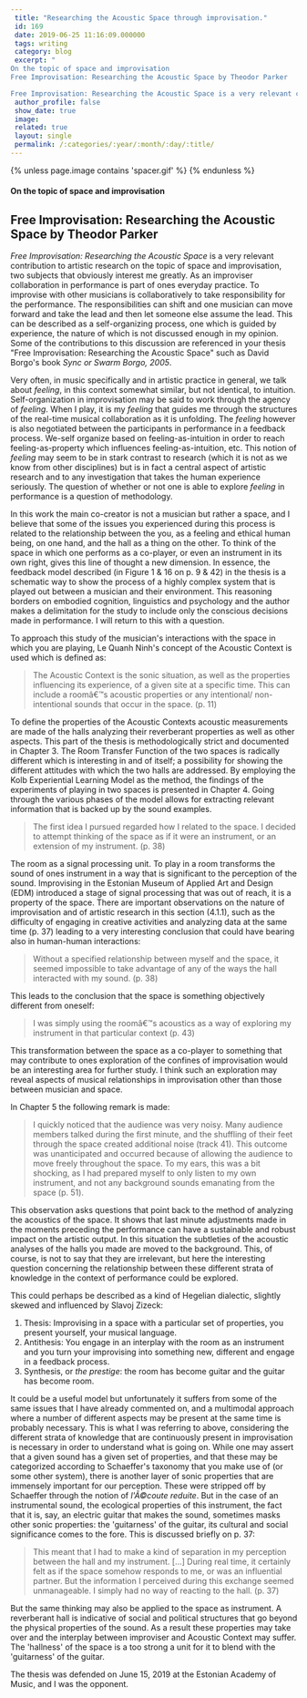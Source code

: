 ```yaml
---
 title: "Researching the Acoustic Space through improvisation."
 id: 169
 date: 2019-06-25 11:16:09.000000
 tags: writing
 category: blog
 excerpt: "
On the topic of space and improvisation
Free Improvisation: Researching the Acoustic Space by Theodor Parker

Free Improvisation: Researching the Acoustic Space is a very relevant contribution to art..."
 author_profile: false
 show_date: true
 image: 
 related: true
 layout: single
 permalink: /:categories/:year/:month/:day/:title/
---
```

{% unless page.image contains 'spacer.gif' %}
{% endunless %}



<h4 class="title">On the topic of space and improvisation</h4>
<h2>Free Improvisation: Researching the Acoustic Space by Theodor Parker</h2>


<em>Free Improvisation: Researching the Acoustic Space</em> is a very relevant contribution to artistic research on the topic of space and improvisation, two subjects that obviously interest me greatly. As an improviser collaboration in performance is part of ones everyday practice. To improvise with other musicians is collaboratively to take responsibility for the performance. The responsibilities can shift and one musician can move forward and take the lead and then let someone else assume the lead. This can be described as a self-organizing process, one which is guided by experience, the nature of which is not discussed enough in my opinion. Some of the contributions to this discussion are referenced in your thesis "Free Improvisation: Researching the Acoustic Space" such as David Borgo's book <em>Sync or Swarm</em> <i id="Borgo, D." title="Sync or Swarm" class="The Continuum Interntl. Pub. Group Inc., New York" style="2005">Borgo, 2005</i>.




Very often, in music specifically and in artistic practice in general, we talk about <em>feeling</em>, in this context somewhat similar, but not identical, to intuition. Self-organization in improvisation may be said to work through the agency of <em>feeling</em>. When I play, it is my <em>feeling</em> that guides me through the structures of the real-time musical collaboration as it is unfolding. The <em>feeling</em> however is also negotiated between the participants in performance in a feedback process. We-self organize based on feeling-as-intuition in order to reach feeling-as-property which influences feeling-as-intuition, etc. This notion of <em>feeling</em> may seem to be in stark contrast to research (which it is not as we know from other disciplines) but is in fact a central aspect of artistic research and to any investigation that takes the human experience seriously. The question of whether or not one is able to explore <em>feeling</em> in performance is a question of methodology.




In this work the main co-creator is not a musician but rather a space, and I believe that some of the issues you experienced during this process is related to the relationship between the you, as a feeling and ethical human being, on one hand, and the hall as a thing on the other. To think of the space in which one performs as a co-player, or even an instrument in its own right, gives this line of thought a new dimension. In essence, the feedback model described (in Figure 1 &amp; 16 on p. 9 &amp; 42) in the thesis is a schematic way to show the process of a highly complex system that is played out between a musician and their environment. This reasoning borders on embodied cognition, linguistics and psychology and the author makes a delimitation for the study to include only the conscious decisions made in performance. I will return to this with a question.





To approach this study of the musician's interactions with the space in which you are playing, Le Quanh Ninh's concept of the Acoustic Context is used which is defined as:



<blockquote>


The Acoustic Context is the sonic situation, as well as the properties influencing its experience, of a given site at a specific time. This can include a roomâ€™s acoustic properties or any intentional/ non-intentional sounds that occur in the space. (p. 11)


</blockquote>



To define the properties of the Acoustic Contexts acoustic measurements are made of the halls analyzing their reverberant properties as well as other aspects. This part of the thesis is methodologically strict and documented in Chapter 3. The Room Transfer Function of the two spaces is radically different which is interesting in and of itself; a possibility for showing the different attitudes with which the two halls are addressed. By employing the Kolb Experiential Learning Model as the method, the findings of the experiments of playing in two spaces is presented in Chapter 4. Going through the various phases of the model allows for extracting relevant information that is backed up by the sound examples.



<blockquote>


The first idea I pursued regarded how I related to the space. I decided to attempt thinking
of the space as if it were an instrument, or an extension of my instrument. (p. 38)


</blockquote>



The room as a signal processing unit. To play in a room transforms the sound of ones instrument in a way that is significant to the perception of the sound. Improvising in the Estonian Museum of Applied Art and Design (EDM) introduced a stage of signal processing that was out of reach, it is a property of the space. There are important observations on the nature of improvisation and of artistic research in this section (4.1.1), such as the difficulty of engaging in creative activities and analyzing data at the same time (p. 37) leading to a very interesting conclusion that could have bearing also in human-human interactions:



<blockquote>


Without a specified relationship between myself and the space, it seemed
impossible to take advantage of any of the ways the hall interacted with my sound. (p. 38)


</blockquote>


This leads to the conclusion that the space is something objectively different from oneself:


<blockquote>


I was simply using the roomâ€™s acoustics as a way of exploring my instrument in that particular context (p. 43)


</blockquote>


This transformation between the space as a co-player to something that may contribute to ones exploration of the confines of improvisation would be an interesting area for further study. I think such an exploration may reveal aspects of musical relationships in improvisation other than those between musician and space.





In Chapter 5 the following remark is made:


<blockquote>


I quickly noticed
that the audience was very noisy. Many audience members talked during the first minute, and
the shuffling of their feet through the space created additional noise (track 41). This outcome
was unanticipated and occurred because of allowing the audience to move freely throughout
the space. To my ears, this was a bit shocking, as I had prepared myself to only listen to my
own instrument, and not any background sounds emanating from the space (p. 51).


</blockquote>


This observation asks questions that point back to the method of analyzing the acoustics of the space. It shows that last minute adjustments made in the moments preceding the performance can have a sustainable and robust impact on the artistic output. In this situation the subtleties of the acoustic analyses of the halls you made are moved to the background. This, of course, is not to say that they are irrelevant, but here the interesting question concerning the relationship between these different strata of knowledge in the context of performance could be explored.





This could perhaps be described as a kind of Hegelian dialectic, slightly skewed and influenced by Slavoj Zizeck:


<ol class="org-ol">
<li>Thesis: Improvising in a space with a particular set of properties, you present yourself, your musical language.</li>
<li>Antithesis: You engage in an interplay with the room as an instrument and you turn your improvising into something new, different and engage in a feedback process.</li>
<li>Synthesis, or <i>the prestige</i>: the room has become guitar and the guitar has become room.</li>
</ol>



It could be a useful model but unfortunately it suffers from some of the same issues that I have already commented on, and a multimodal approach where a number of different aspects may be present at the same time is probably necessary. This is what I was referring to above, considering the different strata of knowledge that are continuously present in improvisation is necessary in order to understand what is going on. While one may assert that a given sound has a given set of properties, and that these may be categorized according to Schaeffer's taxonomy that you make use of (or some other system), there is another layer of sonic properties that are immensely important for our perception. These were stripped off by Schaeffer through the notion of <i>l'Ã©coute reduite</i>. But in the case of an instrumental sound, the ecological properties of this instrument, the fact that it is, say, an electric guitar that makes the sound, sometimes masks other sonic properties: the 'guitarness' of the guitar, its cultural and social significance comes to the fore. This is discussed briefly on p. 37:



<blockquote>


This meant that I had to make a kind of separation in my perception between the
hall and my instrument. [&#x2026;] During real time, it
certainly felt as if the space somehow responds to me, or was an influential partner. But the
information I perceived during this exchange seemed unmanageable. I simply had no way of
reacting to the hall. (p. 37)


</blockquote>


But the same thinking may also be applied to the space as instrument. A reverberant hall is indicative of social and political structures that go beyond the physical properties of the sound. As a result these properties may take over and the interplay between improviser and Acoustic Context may suffer. The 'hallness' of the space is a too strong a unit for it to blend with the 'guitarness' of the guitar.





The thesis was defended on June 15, 2019 at the Estonian Academy of Music, and I was the opponent.


